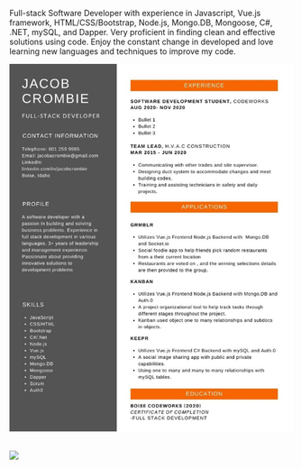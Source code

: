 Full-stack Software Developer with experience in Javascript, Vue.js framework, HTML/CSS/Bootstrap, Node.js, Mongo.DB,  Mongoose, C#, .NET, mySQL, and Dapper. Very proficient in finding clean and effective solutions using code. Enjoy the constant change in developed and love learning new languages and techniques to improve my code.

![enter image description here](https://github.com/JacobCrombie/JacobCrombie/blob/main/assets/Orange%20Black%20Java%20Logo%20Minimalist%20Programmer%20Resume.jpg?raw=true)

<div>
<img src="">
</div>
<div>
  <a href="/" align="center">
    <img src="https://github-readme-stats.vercel.app/api/top-langs/?username=JacobCrombie&text_color=586069&layout=compact&hide_border=true&bg_color=fff&title_color=0366d6&count_private=true&include_all_commits=true" />
  </a>
</div>